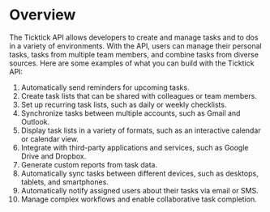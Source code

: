 # Overview

The Ticktick API allows developers to create and manage tasks and to dos in a variety of environments. With the API, users can manage their personal tasks, tasks from multiple team members, and combine tasks from diverse sources. Here are some examples of what you can build with the Ticktick API:

1. Automatically send reminders for upcoming tasks.
2. Create task lists that can be shared with colleagues or team members.
3. Set up recurring task lists, such as daily or weekly checklists.
4. Synchronize tasks between multiple accounts, such as Gmail and Outlook.
5. Display task lists in a variety of formats, such as an interactive calendar or calendar view.
6. Integrate with third-party applications and services, such as Google Drive and Dropbox.
7. Generate custom reports from task data.
8. Automatically sync tasks between different devices, such as desktops, tablets, and smartphones.
9. Automatically notify assigned users about their tasks via email or SMS.
10. Manage complex workflows and enable collaborative task completion.
